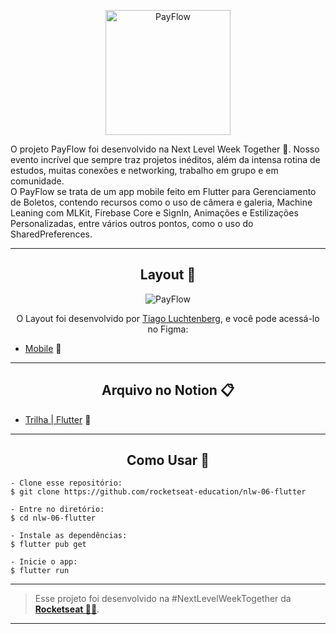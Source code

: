 <p align="center">
  <img alt="PayFlow" src="https://raw.githubusercontent.com/rocketseat-education/nlw-06-flutter/main/.github/payflow-logo.png" width="200px">
</p>

   
<p>
   O projeto PayFlow foi desenvolvido na Next Level Week Together 💜. Nosso evento incrível que sempre traz projetos inéditos, além da intensa rotina de estudos, muitas conexões e networking, trabalho em grupo e em comunidade. <br>
   O PayFlow se trata de um app mobile feito em Flutter  para Gerenciamento de Boletos, contendo recursos como o uso de câmera e galeria, Machine Leaning com MLKit, Firebase Core e SignIn, Animações e Estilizações Personalizadas, entre vários outros pontos, como o uso do SharedPreferences. <br>
</p>

---

<h2 align="center">Layout 🎨</h2>

   <p align="center">
      <img alt="PayFlow" title="PayFlow" src="https://raw.githubusercontent.com/rocketseat-education/nlw-06-flutter/main/.github/capa.png" />
   </p>

   <p align="center">
      O Layout foi desenvolvido por <a href="https://instagram.com/tiagoluchtenberg">Tiago Luchtenberg</a>, e você pode acessá-lo no Figma:
   
   - <a href="https://www.figma.com/file/kLK7FYnWKMoN68sQXcSniu/PayFlow">Mobile</a> 📱
   </p>

---

<h2 align="center">Arquivo no Notion 📋</h2>

- [Trilha | Flutter](https://www.notion.so/NLW-Together-Conte-dos-complementares-ae22125e899549efb2d4e360b5ee5ca3) 🚀

---

<h2 align="center">Como Usar 🤔</h2>

   ```
   - Clone esse repositório:
   $ git clone https://github.com/rocketseat-education/nlw-06-flutter

   - Entre no diretório:
   $ cd nlw-06-flutter

   - Instale as dependências:
   $ flutter pub get

   - Inicie o app: 
   $ flutter run
   ```

---

   >Esse projeto foi desenvolvido na #NextLevelWeekTogether da **[Rocketseat  💜🚀](https://rocketseat.com.br/)**.<br> 


---
